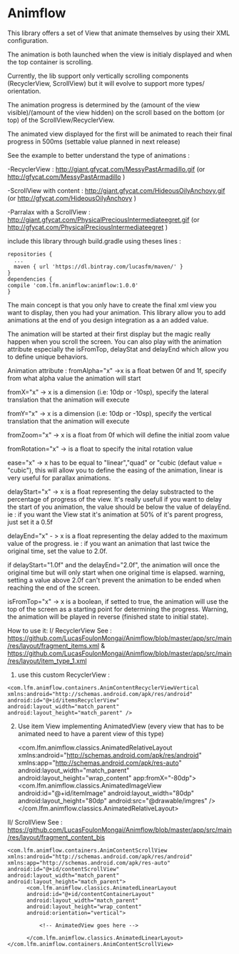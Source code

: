 # Animflow

This library offers a set of View that animate themselves by using their XML configuration.

The animation is both launched when the view is initialy displayed and when the top container is scrolling.

Currently, the lib support only vertically scrolling components (RecyclerView, ScrollView) but it will evolve to support more types/ orientation.

The animation progress is determined by the (amount of the view visible)/(amount of the view hidden) on the scroll based on the bottom (or top) of the ScrollView/RecyclerView.

The animated view displayed for the first will be animated to reach their final progress in 500ms (settable value planned in next release)

See the example to better understand the type of animations :

  -RecyclerView : http://giant.gfycat.com/MessyPastArmadillo.gif (or http://gfycat.com/MessyPastArmadillo )
  
  -ScrollView with content : http://giant.gfycat.com/HideousOilyAnchovy.gif (or http://gfycat.com/HideousOilyAnchovy )
  
  -Parralax with a ScrollView : http://giant.gfycat.com/PhysicalPreciousIntermediateegret.gif (or http://gfycat.com/PhysicalPreciousIntermediateegret )


include this library through build.gradle using theses lines :

    repositories {
      ...
      maven { url 'https://dl.bintray.com/lucasfm/maven/' }
    }
    dependencies {
    compile 'com.lfm.animflow:animflow:1.0.0'
    }

The main concept is that you only have to create the final xml view you want to display, then you had your animation. This library allow you to add animations at the end of you design integration as a an added value.

The animation will be started at their first display but the magic really happen when you scroll the screen. You can also play with the animation attribute especially the isFromTop, delayStat and delayEnd which allow you to define unique behaviors.

Animation attribute :
  fromAlpha="x" ->x is a float betwen 0f and 1f, specify from what alpha value the animation will start
  
  fromX="x" -> x is a dimension (i.e: 10dp or -10sp), specify the lateral translation that the animation will execute
  
  fromY="x" -> x is a dimension (i.e: 10dp or -10sp), specify the vertical translation that the animation will execute
  
  fromZoom="x" -> x is a float from 0f which will define the initial zoom value
  
  fromRotation="x" -> is a float to specify the inital rotation value
  
  ease="x" -> x has to be equal to "linear","quad" or "cubic (defaut value = "cubic"), this will allow you to define the easing of the animation, linear is very useful for parallax animations.
  
  delayStart="x" -> x is a float representing the delay substracted to the percentage of progress of the view. It's really usefull if you want to delay the start of you animation, the value should be below the value of delayEnd.
  ie : if you want the View stat it's animation at 50% of it's parent progress, just set it a 0.5f
  
  delayEnd="x" - > x is a float representing the delay added to the maximum value of the progress.
  ie : if you want an animation that last twice the original time, set the value to 2.0f.
  
  if delayStart="1.0f" and the delayEnd="2.0f", the animation will once the original time but will only start when one original time is elapsed.
  warning, setting a value above 2.0f can't prevent the animation to be ended when reaching the end of the screen.
  
  isFromTop="x" -> x is a boolean, if setted to true, the animation will use the top of the screen as a starting point for determining the progress. Warning, the animation will be played in reverse (finished state to initial state).
  

How to use it:
 I/ RecyclerView 
  See : https://github.com/LucasFoulonMongai/Animflow/blob/master/app/src/main/res/layout/fragment_items.xml & https://github.com/LucasFoulonMongai/Animflow/blob/master/app/src/main/res/layout/item_type_1.xml
 
  1) use this custom RecyclerView :

    <com.lfm.animflow.containers.AnimContentRecyclerViewVertical xmlns:android="http://schemas.android.com/apk/res/android"
    android:id="@+id/itemsRecyclerView"
    android:layout_width="match_parent"
    android:layout_height="match_parent" />

2) Use item View implementing AnimatedView (every view that has to be animated need to have a parent view of this type)

    <com.lfm.animflow.classics.AnimatedRelativeLayout xmlns:android="http://schemas.android.com/apk/res/android"
    xmlns:app="http://schemas.android.com/apk/res-auto"
    android:layout_width="match_parent"
    android:layout_height="wrap_content"
    app:fromX="-80dp">
        <com.lfm.animflow.classics.AnimatedImageView
            android:id="@+id/itemImage"
            android:layout_width="80dp"
            android:layout_height="80dp"
            android:src="@drawable/imgres" />
    </com.lfm.animflow.classics.AnimatedRelativeLayout>

II/ ScrollView
    See : https://github.com/LucasFoulonMongai/Animflow/blob/master/app/src/main/res/layout/fragment_content_bis

    <com.lfm.animflow.containers.AnimContentScrollView xmlns:android="http://schemas.android.com/apk/res/android"
    xmlns:app="http://schemas.android.com/apk/res-auto"
    android:id="@+id/contentScrollView"
    android:layout_width="match_parent"
    android:layout_height="match_parent">
          <com.lfm.animflow.classics.AnimatedLinearLayout
          android:id="@+id/contentContainerLayout"
          android:layout_width="match_parent"
          android:layout_height="wrap_content"
          android:orientation="vertical">
          
              <!-- AnimatedView goes here -->
              
          </com.lfm.animflow.classics.AnimatedLinearLayout>
    </com.lfm.animflow.containers.AnimContentScrollView>


